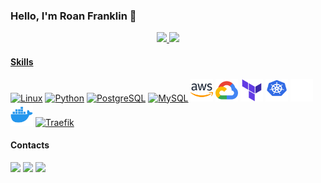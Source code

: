 ### Hello, I'm Roan Franklin 👋

<div align="center">
  <a href="https://github.com/roanfranklin">
  <img height="180em" src="https://github-readme-stats.vercel.app/api?username=roanfranklin&show_icons=true&theme=dark&include_all_commits=true&count_private=true">
  <img height="180em" src="https://github-readme-stats.vercel.app/api/top-langs/?username=roanfranklin&layout=compact&langs_count=10&theme=dark">
</div>

#### Skills

<p align="left">
  <a href="https://linuxfoundation.org/" target="blank" rel="noreferrer"><img src="https://upload.wikimedia.org/wikipedia/commons/thumb/3/35/Tux.svg/202px-Tux.svg.png" width="36" height="36" alt="Linux" /></a>
  <a href="https://www.python.org/" target="blank" rel="noreferrer"><img src="https://user-images.githubusercontent.com/40724492/167221271-ab70b7fd-d1e2-4984-b2b3-87b17529c7ed.svg" width="36" height="36" alt="Python" /></a>
  <a href="https://www.postgresql.org/" target="blank" rel="noreferrer"><img src="https://raw.githubusercontent.com/danielcranney/readme-generator/main/public/icons/skills/postgresql-colored.svg" width="36" height="36" alt="PostgreSQL" /></a>
  <a href="https://www.mysql.com/" target="blank" rel="noreferrer"><img src="https://user-images.githubusercontent.com/40724492/167221825-c9472f7d-56dd-4a7c-bb52-53b5f4333b53.svg" width="36" height="36" alt="MySQL" /></a>
  <a href="https://aws.amazon.com/" target="blank" rel="noreferrer"><img src="https://raw.githubusercontent.com/samloh84/svg-devops-logos/master/logos_aws.svg" width="36" height="36" alt="AWS" /></a>
  <a href="https://cloud.google.com/" target="blank" rel="noreferrer"><img src="https://raw.githubusercontent.com/samloh84/svg-devops-logos/master/logos_gcp.svg" width="36" height="36" alt="GCP" /></a>
  <a href="https://www.terraform.io/" target="blank" rel="noreferrer"><img src="https://raw.githubusercontent.com/samloh84/svg-devops-logos/master/logos_terraform.svg" width="36" height="36" alt="Terraform" /></a>  
  <a href="https://kubernetes.io/" target="blank" rel="noreferrer"><img src="https://raw.githubusercontent.com/cncf/artwork/master/projects/kubernetes/icon/color/kubernetes-icon-color.svg" width="36" height="36" alt="Kubernetes" /></a> 
  <a href="http://https://helm.sh/" target="blank" rel="noreferrer"><img src="https://raw.githubusercontent.com/cncf/artwork/master/projects/helm/icon/white/helm-icon-white.svg" width="36" height="36" alt="Helm" /></a>
  <a href="https://www.docker.com/" target="blank" rel="noreferrer"><img src="https://raw.githubusercontent.com/samloh84/svg-devops-logos/master/logos_docker.svg" width="36" height="36" alt="Docker" /></a>
  <a href="https://traefik.io/" target="blank" rel="noreferrer"><img src="https://pbs.twimg.com/media/CcZdW37UcAA9DZz.png" width="36" height="36" alt="Traefik" /></a>
  
</p>

#### Contacts
  
<div> 
  <a href = "mailto:roanfranklin@gmail.com"><img src="https://img.shields.io/badge/-Gmail-%23333?style=for-the-badge&logo=gmail&logoColor=white" target="_blank"></a>
  <a href="https://www.linkedin.com/in/roan-franklin-2195a2105/" target="_blank"><img src="https://img.shields.io/badge/-LinkedIn-%230077B5?style=for-the-badge&logo=linkedin&logoColor=white" target="_blank"></a> 
  <a href="https://www.remf.com.br/" target="_blank"><img src="https://img.shields.io/badge/-REMF-lightgrey?style=for-the-badge&logo=appveyore" target="_blank"></a> 
</div>
